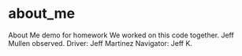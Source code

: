 # about_me
About Me demo for homework
We worked on this code together. Jeff Mullen observed. 
Driver: Jeff Martinez
Navigator: Jeff K.
